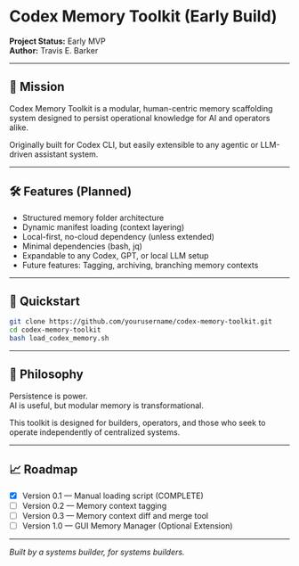 # Codex Memory Toolkit (Early Build)

**Project Status:** Early MVP  
**Author:** Travis E. Barker

---

## 🎯 Mission

Codex Memory Toolkit is a modular, human-centric memory scaffolding system designed to persist operational knowledge for AI and operators alike.

Originally built for Codex CLI, but easily extensible to any agentic or LLM-driven assistant system.

---

## 🛠️ Features (Planned)

- Structured memory folder architecture
- Dynamic manifest loading (context layering)
- Local-first, no-cloud dependency (unless extended)
- Minimal dependencies (bash, jq)
- Expandable to any Codex, GPT, or local LLM setup
- Future features: Tagging, archiving, branching memory contexts

---

## 📜 Quickstart

```bash
git clone https://github.com/yourusername/codex-memory-toolkit.git
cd codex-memory-toolkit
bash load_codex_memory.sh
```

---

## 🧠 Philosophy

Persistence is power.  
AI is useful, but modular memory is transformational.

This toolkit is designed for builders, operators, and those who seek to operate independently of centralized systems.

---

## 📈 Roadmap

- [x] Version 0.1 — Manual loading script (COMPLETE)
- [ ] Version 0.2 — Memory context tagging
- [ ] Version 0.3 — Memory context diff and merge tool
- [ ] Version 1.0 — GUI Memory Manager (Optional Extension)

---

*Built by a systems builder, for systems builders.*
